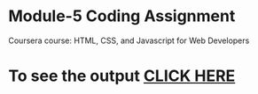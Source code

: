 # Module-5 Coding Assignment

Coursera course: HTML, CSS, and Javascript for Web Developers

# To see the output [CLICK HERE](https://fahimmistry.github.io/Coursera-HTML-CSS-and-Javascript-for-Web-Developers/Module%205/index.html)
